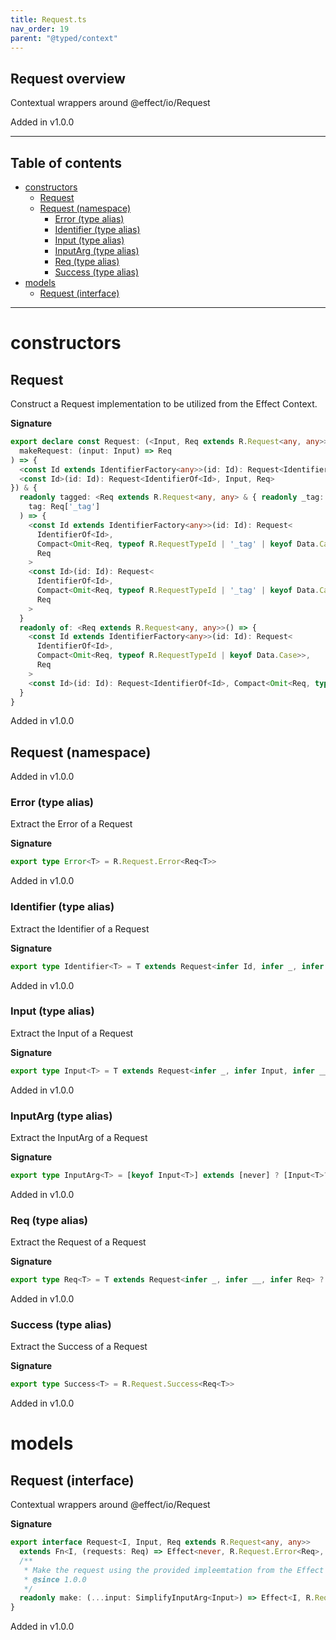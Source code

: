 ```yaml
---
title: Request.ts
nav_order: 19
parent: "@typed/context"
---
```


## Request overview

Contextual wrappers around @effect/io/Request

Added in v1.0.0

---

<h2 class="text-delta">Table of contents</h2>

- [constructors](#constructors)
  - [Request](#request)
  - [Request (namespace)](#request-namespace)
    - [Error (type alias)](#error-type-alias)
    - [Identifier (type alias)](#identifier-type-alias)
    - [Input (type alias)](#input-type-alias)
    - [InputArg (type alias)](#inputarg-type-alias)
    - [Req (type alias)](#req-type-alias)
    - [Success (type alias)](#success-type-alias)
- [models](#models)
  - [Request (interface)](#request-interface)

---

# constructors

## Request

Construct a Request implementation to be utilized from the Effect Context.

**Signature**

```ts
export declare const Request: (<Input, Req extends R.Request<any, any>>(
  makeRequest: (input: Input) => Req
) => {
  <const Id extends IdentifierFactory<any>>(id: Id): Request<IdentifierOf<Id>, Input, Req>
  <const Id>(id: Id): Request<IdentifierOf<Id>, Input, Req>
}) & {
  readonly tagged: <Req extends R.Request<any, any> & { readonly _tag: string }>(
    tag: Req['_tag']
  ) => {
    <const Id extends IdentifierFactory<any>>(id: Id): Request<
      IdentifierOf<Id>,
      Compact<Omit<Req, typeof R.RequestTypeId | '_tag' | keyof Data.Case>>,
      Req
    >
    <const Id>(id: Id): Request<
      IdentifierOf<Id>,
      Compact<Omit<Req, typeof R.RequestTypeId | '_tag' | keyof Data.Case>>,
      Req
    >
  }
  readonly of: <Req extends R.Request<any, any>>() => {
    <const Id extends IdentifierFactory<any>>(id: Id): Request<
      IdentifierOf<Id>,
      Compact<Omit<Req, typeof R.RequestTypeId | keyof Data.Case>>,
      Req
    >
    <const Id>(id: Id): Request<IdentifierOf<Id>, Compact<Omit<Req, typeof R.RequestTypeId | keyof Data.Case>>, Req>
  }
}
```

Added in v1.0.0

## Request (namespace)

Added in v1.0.0

### Error (type alias)

Extract the Error of a Request

**Signature**

```ts
export type Error<T> = R.Request.Error<Req<T>>
```

Added in v1.0.0

### Identifier (type alias)

Extract the Identifier of a Request

**Signature**

```ts
export type Identifier<T> = T extends Request<infer Id, infer _, infer __> ? Id : never
```

Added in v1.0.0

### Input (type alias)

Extract the Input of a Request

**Signature**

```ts
export type Input<T> = T extends Request<infer _, infer Input, infer __> ? Input : never
```

Added in v1.0.0

### InputArg (type alias)

Extract the InputArg of a Request

**Signature**

```ts
export type InputArg<T> = [keyof Input<T>] extends [never] ? [Input<T>?] : [Input<T>]
```

Added in v1.0.0

### Req (type alias)

Extract the Request of a Request

**Signature**

```ts
export type Req<T> = T extends Request<infer _, infer __, infer Req> ? Req : never
```

Added in v1.0.0

### Success (type alias)

Extract the Success of a Request

**Signature**

```ts
export type Success<T> = R.Request.Success<Req<T>>
```

Added in v1.0.0

# models

## Request (interface)

Contextual wrappers around @effect/io/Request

**Signature**

```ts
export interface Request<I, Input, Req extends R.Request<any, any>>
  extends Fn<I, (requests: Req) => Effect<never, R.Request.Error<Req>, R.Request.Success<Req>>> {
  /**
   * Make the request using the provided impleemtation from the Effect Context.
   * @since 1.0.0
   */
  readonly make: (...input: SimplifyInputArg<Input>) => Effect<I, R.Request.Error<Req>, R.Request.Success<Req>>
}
```

Added in v1.0.0
